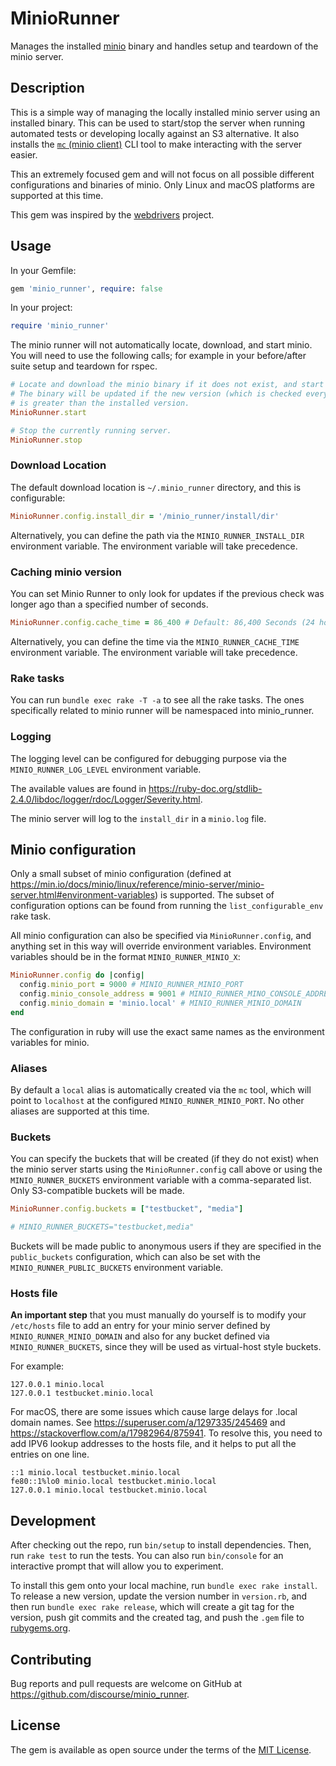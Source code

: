 # MinioRunner

Manages the installed [minio](https://min.io/) binary and handles setup and
teardown of the minio server.

## Description

This is a simple way of managing the locally installed minio server using an
installed binary. This can be used to start/stop the server when running
automated tests or developing locally against an S3 alternative. It also
installs the [`mc` (minio client)](https://min.io/docs/minio/linux/reference/minio-mc.html) CLI
tool to make interacting with the server easier.

This an extremely focused gem and will not focus on all possible different
configurations and binaries of minio. Only Linux and macOS platforms are
supported at this time.

This gem was inspired by the [webdrivers](https://github.com/titusfortner/webdrivers)
project.

## Usage

In your Gemfile:

```ruby
gem 'minio_runner', require: false
```

In your project:

```ruby
require 'minio_runner'
```

The minio runner will not automatically locate, download, and start minio. You
will need to use the following calls; for example in your before/after suite
setup and teardown for rspec.

```ruby
# Locate and download the minio binary if it does not exist, and start the server with provided configuration.
# The binary will be updated if the new version (which is checked every time `MinioRunner.cache_time` expires)
# is greater than the installed version.
MinioRunner.start

# Stop the currently running server.
MinioRunner.stop
```

### Download Location

The default download location is `~/.minio_runner` directory, and this is configurable:

 ```ruby
MinioRunner.config.install_dir = '/minio_runner/install/dir'
```

Alternatively, you can define the path via the `MINIO_RUNNER_INSTALL_DIR` environment variable.
The environment variable will take precedence.

### Caching minio version

You can set Minio Runner to only look for updates if the previous check
was longer ago than a specified number of seconds.

```ruby
MinioRunner.config.cache_time = 86_400 # Default: 86,400 Seconds (24 hours)
```

Alternatively, you can define the time via the `MINIO_RUNNER_CACHE_TIME` environment variable.
The environment variable will take precedence.

### Rake tasks

You can run `bundle exec rake -T -a` to see all the rake tasks. The ones specifically related to
minio runner will be namespaced into minio_runner. 

### Logging

The logging level can be configured for debugging purpose via the `MINIO_RUNNER_LOG_LEVEL` environment variable.

The available values are found in https://ruby-doc.org/stdlib-2.4.0/libdoc/logger/rdoc/Logger/Severity.html.

The minio server will log to the `install_dir` in a `minio.log` file.

## Minio configuration

Only a small subset of minio configuration (defined at https://min.io/docs/minio/linux/reference/minio-server/minio-server.html#environment-variables)
is supported. The subset of configuration options can be found from running the `list_configurable_env`
rake task.

All minio configuration can also be specified via `MinioRunner.config`, and anything
set in this way will override environment variables. Environment variables should
be in the format `MINIO_RUNNER_MINIO_X`:

```ruby
MinioRunner.config do |config|
  config.minio_port = 9000 # MINIO_RUNNER_MINIO_PORT
  config.minio_console_address = 9001 # MINIO_RUNNER_MINO_CONSOLE_ADDRESS
  config.minio_domain = 'minio.local' # MINIO_RUNNER_MINIO_DOMAIN
end
```

The configuration in ruby will use the exact same names as the environment
variables for minio.

### Aliases

By default a `local` alias is automatically created via the `mc` tool, which will point
to `localhost` at the configured `MINIO_RUNNER_MINIO_PORT`. No other aliases are supported
at this time.

### Buckets

You can specify the buckets that will be created (if they do not exist) when the minio server
starts using the `MinioRunner.config` call above or using the `MINIO_RUNNER_BUCKETS` environment
variable with a comma-separated list. Only S3-compatible buckets will be made.

```ruby
MinioRunner.config.buckets = ["testbucket", "media"]

# MINIO_RUNNER_BUCKETS="testbucket,media"
```

Buckets will be made public to anonymous users if they are specified in the `public_buckets` configuration,
which can also be set with the `MINIO_RUNNER_PUBLIC_BUCKETS` environment variable.

### Hosts file

**An important step** that you must manually do yourself is to modify your `/etc/hosts` file to add an
entry for your minio server defined by `MINIO_RUNNER_MINIO_DOMAIN` and also for any bucket defined
via `MINIO_RUNNER_BUCKETS`, since they will be used as virtual-host style buckets.

For example:

```
127.0.0.1 minio.local
127.0.0.1 testbucket.minio.local
```

For macOS, there are some issues which cause large delays for .local domain names. See
https://superuser.com/a/1297335/245469 and https://stackoverflow.com/a/17982964/875941. To
resolve this, you need to add IPV6 lookup addresses to the hosts file, and it helps to put
all the entries on one line.

```
::1 minio.local testbucket.minio.local
fe80::1%lo0 minio.local testbucket.minio.local
127.0.0.1 minio.local testbucket.minio.local
```

## Development

After checking out the repo, run `bin/setup` to install dependencies. Then, run `rake test` to run the tests. You can also run `bin/console` for an interactive prompt that will allow you to experiment.

To install this gem onto your local machine, run `bundle exec rake install`. To release a new version, update the version number in `version.rb`, and then run `bundle exec rake release`, which will create a git tag for the version, push git commits and the created tag, and push the `.gem` file to [rubygems.org](https://rubygems.org).

## Contributing

Bug reports and pull requests are welcome on GitHub at https://github.com/discourse/minio_runner.

## License

The gem is available as open source under the terms of the [MIT License](https://opensource.org/licenses/MIT).
